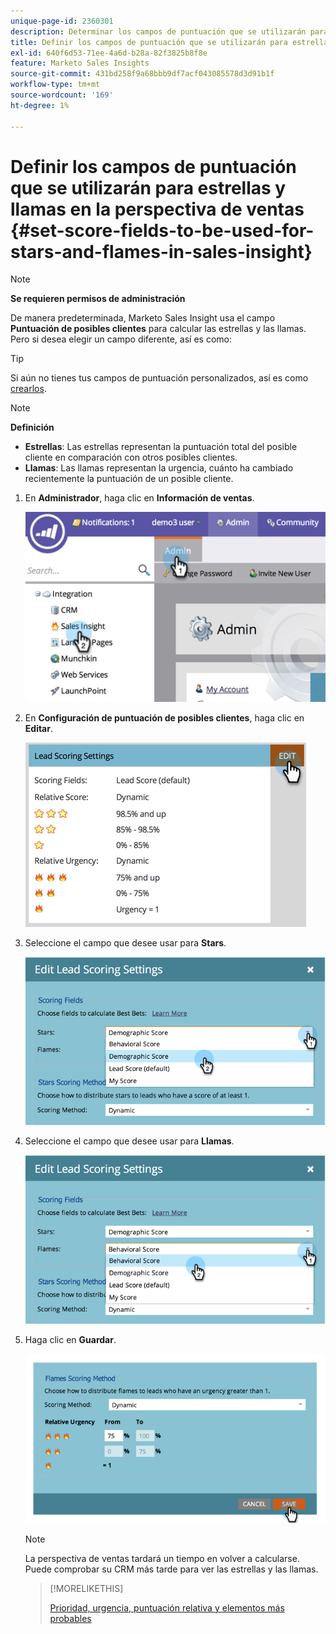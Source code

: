 ```yaml
---
unique-page-id: 2360301
description: Determinar los campos de puntuación que se utilizarán para las estrellas y las llamas en la perspectiva de ventas - Documentos de Marketo - Documentación del producto
title: Definir los campos de puntuación que se utilizarán para estrellas y llamas en la perspectiva de ventas
exl-id: 640f6d53-71ee-4a6d-b28a-82f3825b8f8e
feature: Marketo Sales Insights
source-git-commit: 431bd258f9a68bbb9df7acf043085578d3d91b1f
workflow-type: tm+mt
source-wordcount: '169'
ht-degree: 1%

---
```


# Definir los campos de puntuación que se utilizarán para estrellas y llamas en la perspectiva de ventas {#set-score-fields-to-be-used-for-stars-and-flames-in-sales-insight}

>[!NOTE]
>
>**Se requieren permisos de administración**

De manera predeterminada, Marketo Sales Insight usa el campo **Puntuación de posibles clientes** para calcular las estrellas y las llamas. Pero si desea elegir un campo diferente, así es como:

>[!TIP]
>
>Si aún no tienes tus campos de puntuación personalizados, así es como [crearlos](/help/marketo/product-docs/administration/field-management/create-a-custom-field-in-marketo.md).

>[!NOTE]
>
>**Definición**
>
>* **Estrellas**: Las estrellas representan la puntuación total del posible cliente en comparación con otros posibles clientes.
>* **Llamas**: Las llamas representan la urgencia, cuánto ha cambiado recientemente la puntuación de un posible cliente.
>

1. En **Administrador**, haga clic en **Información de ventas**.

   ![](assets/image2014-9-16-13-3a27-3a19.png)

1. En **Configuración de puntuación de posibles clientes**, haga clic en **Editar**.

   ![](assets/image2014-9-16-13-3a27-3a33.png)

1. Seleccione el campo que desee usar para **Stars**.

   ![](assets/image2014-9-16-13-3a27-3a45.png)

1. Seleccione el campo que desee usar para **Llamas**.

   ![](assets/image2014-9-16-13-3a28-3a1.png)

1. Haga clic en **Guardar**.

   ![](assets/image2014-9-16-13-3a28-3a18.png)

   >[!NOTE]
   >
   >La perspectiva de ventas tardará un tiempo en volver a calcularse. Puede comprobar su CRM más tarde para ver las estrellas y las llamas.

   >[!MORELIKETHIS]
   >
   >[Prioridad, urgencia, puntuación relativa y elementos más probables](/help/marketo/product-docs/marketo-sales-insight/msi-for-salesforce/features/stars-and-flames/priority-urgency-relative-score-and-best-bets.md)
